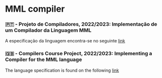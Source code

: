 # MML compiler

### 🇵🇹 - Projeto de Compiladores, 2022/2023: Implementação de um Compilador da Linguagem MML
A especificação da linguagem encontra-se no seguinte [link](https://web.tecnico.ulisboa.pt/~david.matos/w/pt/index.php/Compiladores/Projecto_de_Compiladores/Projecto_2022-2023/Manual_de_Refer%C3%AAncia_da_Linguagem_MML)

### 🇬🇧 - Compilers Course Project, 2022/2023: Implementing a Compiler for the MML language
The language specification is found on the following [link](https://web.tecnico.ulisboa.pt/~david.matos/w/pt/index.php/Compiladores/Projecto_de_Compiladores/Projecto_2022-2023/Manual_de_Refer%C3%AAncia_da_Linguagem_MML)
